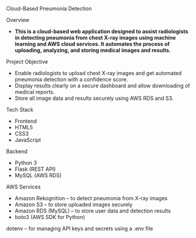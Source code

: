 <p> Cloud-Based Pneumonia Detection </p>

Overview
- <b>This is a cloud-based web application designed to assist radiologists in detecting pneumonia from chest X-ray images using machine learning and AWS cloud services. It automates the process of uploading, analyzing, and storing medical images and results. </b>

Project Objective
- Enable radiologists to upload chest X-ray images and get automated pneumonia detection with a confidence score.
- Display results clearly on a secure dashboard and allow downloading of medical reports.
- Store all image data and results securely using AWS RDS and S3.

Tech Stack
- Frontend
- HTML5
- CSS3
- JavaScript

Backend
- Python 3
- Flask (REST API)
- MySQL (AWS RDS)

AWS Services
- Amazon Rekognition – to detect pneumonia from X-ray images
- Amazon S3 – to store uploaded images securely
- Amazon RDS (MySQL) – to store user data and detection results
- boto3 (AWS SDK for Python)

dotenv – for managing API keys and secrets using a .env file
